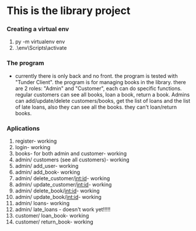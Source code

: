 # This is the library project 

### Creating a virtual env
1. py -m virtualenv env
2. .\env\Scripts\activate

### The program

* currently there is only back and no front. the program is tested with "Tunder Client". the program is for managing books in the library.
there are 2 roles: "Admin" and "Customer", each can do specific functions. regular customers can see all books, loan a book, return a book.
Admins can add/update/delete customers/books, get the list of loans and the list of late loans, also they can see all the books. they can't loan/return books. 

### Aplications

1. register- working
2. login- working
3. books- for both admin and customer- working
4. admin/ customers (see all customers)- working
5. admin/ add_user- working
6. admin/ add_book- working
7. admin/ delete_customer/<int:id>- working
8. admin/ update_customer/<int:id>- working
9. admin/ delete_book/<int:id>- working
10. admin/ update_book/<int:id>- working
11. admin/ loans- working
12. admin/ late_loans - doesn't work yet!!!!!
13. customer/ loan_book- working
14. customer/ return_book- working